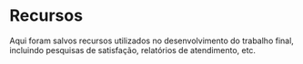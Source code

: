# Recursos

Aqui foram salvos recursos utilizados no desenvolvimento do trabalho final, incluindo pesquisas de satisfação, relatórios de atendimento, etc.